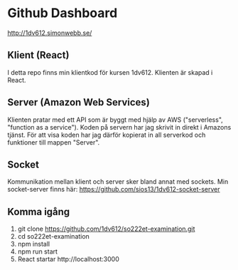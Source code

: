 # Github Dashboard

http://1dv612.simonwebb.se/

## Klient (React)

I detta repo finns min klientkod för kursen 1dv612. Klienten är skapad i React.

## Server (Amazon Web Services)

Klienten pratar med ett API som är byggt med hjälp av AWS ("serverless", "function as a service"). Koden på servern har jag skrivit in direkt i Amazons tjänst. För att visa koden har jag därför kopierat in all serverkod och funktioner till mappen "Server".

## Socket

Kommunikation mellan klient och server sker bland annat med sockets. Min socket-server finns här: https://github.com/sios13/1dv612-socket-server

## Komma igång

1. git clone https://github.com/1dv612/so222et-examination.git
2. cd so222et-examination
3. npm install
4. npm run start
5. React startar http://localhost:3000
